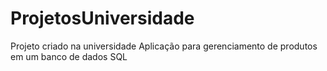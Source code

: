 # ProjetosUniversidade
Projeto criado na universidade
Aplicação para gerenciamento de produtos em um banco de dados SQL
